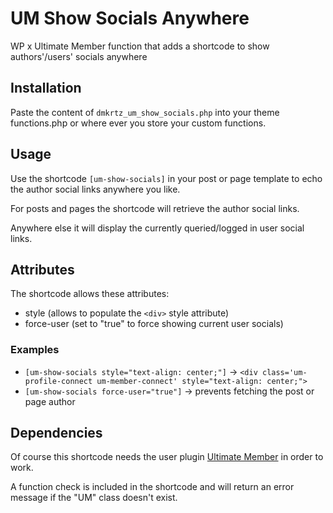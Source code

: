 # UM Show Socials Anywhere
WP x Ultimate Member function that adds a shortcode to show authors'/users' socials anywhere

## Installation
Paste the content of `dmkrtz_um_show_socials.php` into your theme functions.php or where ever you store your custom functions.

## Usage
Use the shortcode `[um-show-socials]` in your post or page template to echo the author social links anywhere you like.

For posts and pages the shortcode will retrieve the author social links.

Anywhere else it will display the currently queried/logged in user social links.

## Attributes
The shortcode allows these attributes:
- style (allows to populate the `<div>` style attribute)
- force-user (set to "true" to force showing current user socials)

### Examples
- `[um-show-socials style="text-align: center;"]`
-> `<div class='um-profile-connect um-member-connect' style="text-align: center;">`
- `[um-show-socials force-user="true"]`
-> prevents fetching the post or page author

## Dependencies
Of course this shortcode needs the user plugin [Ultimate Member](https://ultimatemember.com/) in order to work.

A function check is included in the shortcode and will return an error message if the "UM" class doesn't exist.
